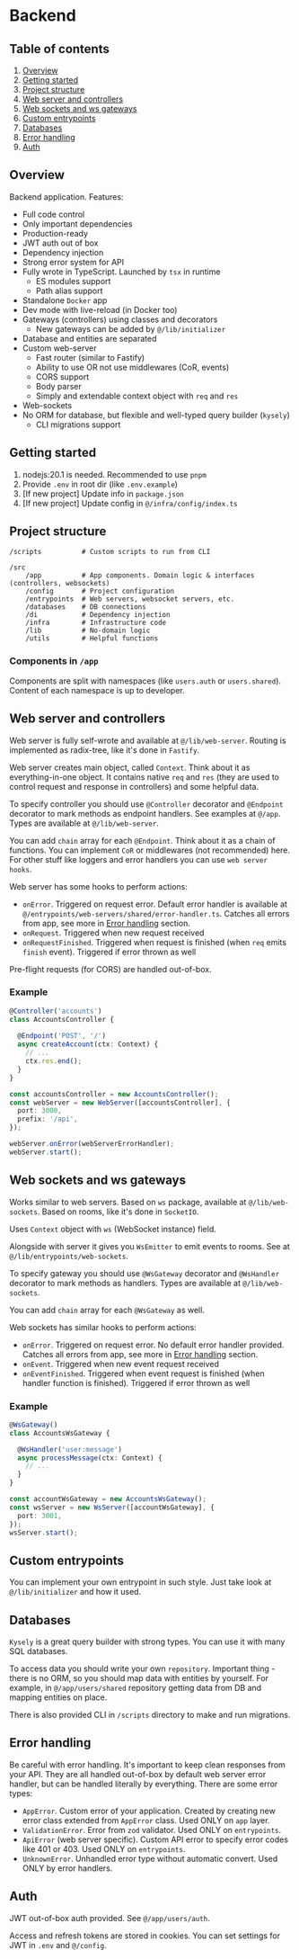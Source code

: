 # Backend

## Table of contents
1. [Overview](#overview)
2. [Getting started](#getting-started)
3. [Project structure](#project-structure)
4. [Web server and controllers](#web-server-and-controllers)
5. [Web sockets and ws gateways](#web-sockets-and-ws-gateways)
6. [Custom entrypoints](#custom-entrypoints)
7. [Databases](#databases)
8. [Error handling](#error-handling)
9. [Auth](#auth)

## Overview
Backend application. Features:
- Full code control
- Only important dependencies
- Production-ready
- JWT auth out of box
- Dependency injection
- Strong error system for API
- Fully wrote in TypeScript. Launched by `tsx` in runtime
  - ES modules support
  - Path alias support
- Standalone `Docker` app
- Dev mode with live-reload (in Docker too)
- Gateways (controllers) using classes and decorators
  - New gateways can be added by `@/lib/initializer`
- Database and entities are separated
- Custom web-server
  - Fast router (similar to Fastify)
  - Ability to use OR not use middlewares (CoR, events)
  - CORS support
  - Body parser
  - Simply and extendable context object with `req` and `res`
- Web-sockets
- No ORM for database, but flexible and well-typed query builder (`kysely`)
  - CLI migrations support 

## Getting started
1. nodejs:20.1 is needed. Recommended to use `pnpm`
2. Provide `.env` in root dir (like `.env.example`)
3. [If new project] Update info in `package.json`
4. [If new project] Update config in `@/infra/config/index.ts`

## Project structure
```
/scripts          # Custom scripts to run from CLI

/src
    /app          # App components. Domain logic & interfaces (controllers, websockets)
    /config       # Project configuration
    /entrypoints  # Web servers, websocket servers, etc.
    /databases    # DB connections
    /di           # Dependency injection
    /infra        # Infrastructure code
    /lib          # No-domain logic
    /utils        # Helpful functions
```

### Components in `/app`
Components are split with namespaces (like `users.auth` or `users.shared`). Content of each namespace is up to developer.

## Web server and controllers
Web server is fully self-wrote and available at `@/lib/web-server`. Routing is implemented as radix-tree, like it's done in `Fastify`.

Web server creates main object, called `Context`. Think about it as everything-in-one object. It contains native `req` and `res` (they are used to control request and response in controllers) and some helpful data.

To specify controller you should use `@Controller` decorator and `@Endpoint` decorator to mark methods as endpoint handlers. See examples at `@/app`. Types are available at `@/lib/web-server`.

You can add `chain` array for each `@Endpoint`. Think about it as a chain of functions. You can implement `CoR` or middlewares (not recommended) here. For other stuff like loggers and error handlers you can use `web server hooks`.

Web server has some hooks to perform actions:
- `onError`. Triggered on request error. Default error handler is available at `@/entrypoints/web-servers/shared/error-handler.ts`. Catches all errors from app, see more in [Error handling](#error-handling) section.
- `onRequest`. Triggered when new request received
- `onRequestFinished`. Triggered when request is finished (when `req` emits `finish` event). Triggered if error thrown as well

Pre-flight requests (for CORS) are handled out-of-box.

### Example

```typescript
@Controller('accounts')
class AccountsController {
  
  @Endpoint('POST', '/')
  async createAccount(ctx: Context) {
    // ...
    ctx.res.end();
  }
}

const accountsController = new AccountsController();
const webServer = new WebServer([accountsController], {
  port: 3000,
  prefix: '/api',
});

webServer.onError(webServerErrorHandler);
webServer.start();
```

## Web sockets and ws gateways
Works similar to web servers. Based on `ws` package, available at `@/lib/web-sockets`. Based on rooms, like it's done in `SocketIO`.

Uses `Context` object with `ws` (WebSocket instance) field.

Alongside with server it gives you `WsEmitter` to emit events to rooms. See at `@/lib/entrypoints/web-sockets`.

To specify gateway you should use `@WsGateway` decorator and `@WsHandler` decorator to mark methods as handlers. Types are available at `@/lib/web-sockets`.

You can add `chain` array for each `@WsGateway` as well.

Web sockets has similar hooks to perform actions:
- `onError`. Triggered on request error. No default error handler provided. Catches all errors from app, see more in [Error handling](#error-handling) section.
- `onEvent`. Triggered when new event request received
- `onEventFinished`. Triggered when event request is finished (when handler function is finished). Triggered if error thrown as well

### Example
```typescript
@WsGateway()
class AccountsWsGateway {

  @WsHandler('user:message')
  async processMessage(ctx: Context) {
    // ...
  }
}

const accountWsGateway = new AccountsWsGateway();
const wsServer = new WsServer([accountWsGateway], {
  port: 3001,
});
wsServer.start();
```

## Custom entrypoints
You can implement your own entrypoint in such style. Just take look at `@/lib/initializer` and how it used.

## Databases
`Kysely` is a great query builder with strong types. You can use it with many SQL databases.

To access data you should write your own `repository`. Important thing - there is no ORM, so you should map data with entities by yourself. For example, in `@/app/users/shared` repository getting data from DB and mapping entities on place.

There is also provided CLI in `/scripts` directory to make and run migrations.

## Error handling
Be careful with error handling. It's important to keep clean responses from your API. They are all handled out-of-box by default web server error handler, but can be handled literally by everything. There are some error types:
- `AppError`. Custom error of your application. Created by creating new error class extended from `AppError` class. Used ONLY on `app` layer.
- `ValidationError`. Error from `zod` validator. Used ONLY on `entrypoints`.
- `ApiError` (web server specific). Custom API error to specify error codes like 401 or 403. Used ONLY on `entrypoints`.
- `UnknownError`. Unhandled error type without automatic convert. Used ONLY by error handlers.

## Auth
JWT out-of-box auth provided. See `@/app/users/auth`.

Access and refresh tokens are stored in cookies. You can set settings for JWT in `.env` and `@/config`.